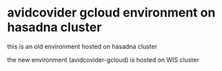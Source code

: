 # avidcovider gcloud environment on hasadna cluster

this is an old environment hosted on hasadna cluster

the new environment (avidcovider-gcloud) is hosted on WIS cluster


